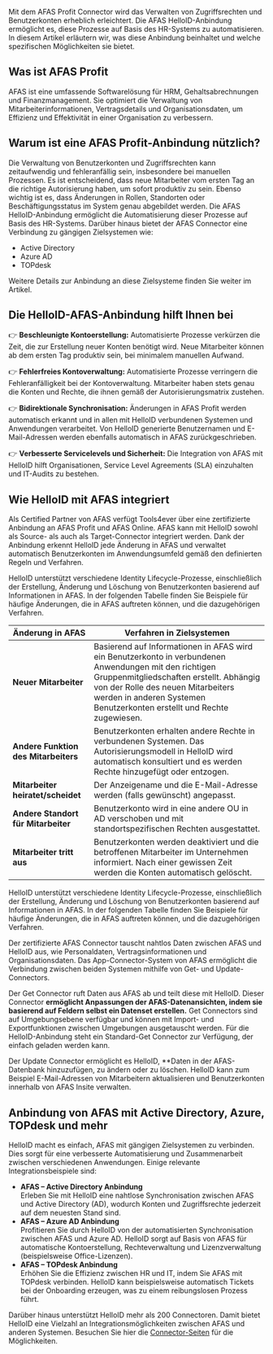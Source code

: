 Mit dem AFAS Profit Connector wird das Verwalten von Zugriffsrechten und Benutzerkonten erheblich erleichtert. Die AFAS HelloID-Anbindung ermöglicht es, diese Prozesse auf Basis des HR-Systems zu automatisieren. In diesem Artikel erläutern wir, was diese Anbindung beinhaltet und welche spezifischen Möglichkeiten sie bietet.

## Was ist AFAS Profit 
AFAS ist eine umfassende Softwarelösung für HRM, Gehaltsabrechnungen und Finanzmanagement. Sie optimiert die Verwaltung von Mitarbeiterinformationen, Vertragsdetails und Organisationsdaten, um Effizienz und Effektivität in einer Organisation zu verbessern.

## Warum ist eine AFAS Profit-Anbindung nützlich?

Die Verwaltung von Benutzerkonten und Zugriffsrechten kann zeitaufwendig und fehleranfällig sein, insbesondere bei manuellen Prozessen. Es ist entscheidend, dass neue Mitarbeiter vom ersten Tag an die richtige Autorisierung haben, um sofort produktiv zu sein. Ebenso wichtig ist es, dass Änderungen in Rollen, Standorten oder Beschäftigungsstatus im System genau abgebildet werden. Die AFAS HelloID-Anbindung ermöglicht die Automatisierung dieser Prozesse auf Basis des HR-Systems. Darüber hinaus bietet der AFAS Connector eine Verbindung zu gängigen Zielsystemen wie:

* Active Directory
* Azure AD
* TOPdesk

Weitere Details zur Anbindung an diese Zielsysteme finden Sie weiter im Artikel.

## Die HelloID-AFAS-Anbindung hilft Ihnen bei

👉	**Beschleunigte Kontoerstellung:** Automatisierte Prozesse verkürzen die Zeit, die zur Erstellung neuer Konten benötigt wird. Neue Mitarbeiter können ab dem ersten Tag produktiv sein, bei minimalem manuellen Aufwand.

👉 **Fehlerfreies Kontoverwaltung:** Automatisierte Prozesse verringern die Fehleranfälligkeit bei der Kontoverwaltung. Mitarbeiter haben stets genau die Konten und Rechte, die ihnen gemäß der Autorisierungsmatrix zustehen.

👉	**Bidirektionale Synchronisation:** Änderungen in AFAS Profit werden automatisch erkannt und in allen mit HelloID verbundenen Systemen und Anwendungen verarbeitet. Von HelloID generierte Benutzernamen und E-Mail-Adressen werden ebenfalls automatisch in AFAS zurückgeschrieben.

👉	**Verbesserte Servicelevels und Sicherheit:** Die Integration von AFAS mit HelloID hilft Organisationen, Service Level Agreements (SLA) einzuhalten und IT-Audits zu bestehen.

## Wie HelloID mit AFAS integriert

Als Certified Partner von AFAS verfügt Tools4ever über eine zertifizierte Anbindung an AFAS Profit und AFAS Online. AFAS kann mit HelloID sowohl als Source- als auch als Target-Connector integriert werden. Dank der Anbindung erkennt HelloID jede Änderung in AFAS und verwaltet automatisch Benutzerkonten im Anwendungsumfeld gemäß den definierten Regeln und Verfahren.

HelloID unterstützt verschiedene Identity Lifecycle-Prozesse, einschließlich der Erstellung, Änderung und Löschung von Benutzerkonten basierend auf Informationen in AFAS. In der folgenden Tabelle finden Sie Beispiele für häufige Änderungen, die in AFAS auftreten können, und die dazugehörigen Verfahren.

| Änderung in AFAS                         | Verfahren in Zielsystemen |
| ----------------------------------------- | --------------------------|
| **Neuer Mitarbeiter**                   	| Basierend auf Informationen in AFAS wird ein Benutzerkonto in verbundenen Anwendungen mit den richtigen Gruppenmitgliedschaften erstellt. Abhängig von der Rolle des neuen Mitarbeiters werden in anderen Systemen Benutzerkonten erstellt und Rechte zugewiesen. |
| **Andere Funktion des Mitarbeiters**	    | Benutzerkonten erhalten andere Rechte in verbundenen Systemen. Das Autorisierungsmodell in HelloID wird automatisch konsultiert und es werden Rechte hinzugefügt oder entzogen. |
| **Mitarbeiter heiratet/scheidet**        | Der Anzeigename und die E-Mail-Adresse werden (falls gewünscht) angepasst. |
| **Andere Standort für Mitarbeiter**      | Benutzerkonto wird in eine andere OU in AD verschoben und mit standortspezifischen Rechten ausgestattet. |
| **Mitarbeiter tritt aus**               	| Benutzerkonten werden deaktiviert und die betroffenen Mitarbeiter im Unternehmen informiert. Nach einer gewissen Zeit werden die Konten automatisch gelöscht. |

HelloID unterstützt verschiedene Identity Lifecycle-Prozesse, einschließlich der Erstellung, Änderung und Löschung von Benutzerkonten basierend auf Informationen in AFAS. In der folgenden Tabelle finden Sie Beispiele für häufige Änderungen, die in AFAS auftreten können, und die dazugehörigen Verfahren.

Der zertifizierte AFAS Connector tauscht nahtlos Daten zwischen AFAS und HelloID aus, wie Personaldaten, Vertragsinformationen und Organisationsdaten. Das App-Connector-System von AFAS ermöglicht die Verbindung zwischen beiden Systemen mithilfe von Get- und Update-Connectors.

Der Get Connector ruft Daten aus AFAS ab und teilt diese mit HelloID. Dieser Connector **ermöglicht Anpassungen der AFAS-Datenansichten, indem sie basierend auf Feldern selbst ein Datenset erstellen.** Get Connectors sind auf Umgebungsebene verfügbar und können mit Import- und Exportfunktionen zwischen Umgebungen ausgetauscht werden. Für die HelloID-Anbindung steht ein Standard-Get Connector zur Verfügung, der einfach geladen werden kann.

Der Update Connector ermöglicht es HelloID, **Daten in der AFAS-Datenbank hinzuzufügen, zu ändern oder zu löschen. HelloID kann zum Beispiel E-Mail-Adressen von Mitarbeitern aktualisieren und Benutzerkonten innerhalb von AFAS Insite verwalten.

## Anbindung von AFAS mit Active Directory, Azure, TOPdesk und mehr

HelloID macht es einfach, AFAS mit gängigen Zielsystemen zu verbinden. Dies sorgt für eine verbesserte Automatisierung und Zusammenarbeit zwischen verschiedenen Anwendungen. Einige relevante Integrationsbeispiele sind:
*	**AFAS – Active Directory Anbindung**  
Erleben Sie mit HelloID eine nahtlose Synchronisation zwischen AFAS und Active Directory (AD), wodurch Konten und Zugriffsrechte jederzeit auf dem neuesten Stand sind.
*	**AFAS – Azure AD Anbindung**  
Profitieren Sie durch HelloID von der automatisierten Synchronisation zwischen AFAS und Azure AD. HelloID sorgt auf Basis von AFAS für automatische Kontoerstellung, Rechteverwaltung und Lizenzverwaltung (beispielsweise Office-Lizenzen).
*	**AFAS – TOPdesk Anbindung**  
Erhöhen Sie die Effizienz zwischen HR und IT, indem Sie AFAS mit TOPdesk verbinden. HelloID kann beispielsweise automatisch Tickets bei der Onboarding erzeugen, was zu einem reibungslosen Prozess führt.

Darüber hinaus unterstützt HelloID mehr als 200 Connectoren. Damit bietet HelloID eine Vielzahl an Integrationsmöglichkeiten zwischen AFAS und anderen Systemen. Besuchen Sie hier die <a href="https://www.tools4ever.nl/connectoren/">Connector-Seiten</a> für die Möglichkeiten.